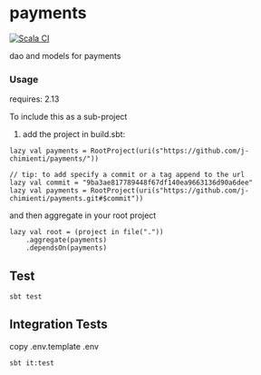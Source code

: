 # payments

[![Scala CI](https://github.com/j-chimienti/payments/actions/workflows/scala.yml/badge.svg)](https://github.com/j-chimienti/payments/actions/workflows/scala.yml)

dao and models for payments

### Usage

requires: 2.13

To include this as a sub-project

1. add the project in build.sbt:

  ```
  lazy val payments = RootProject(uri(s"https://github.com/j-chimienti/payments/"))
  
  // tip: to add specify a commit or a tag append to the url
  lazy val commit = "9ba3ae817789448f67df140ea9663136d90a6dee"
  lazy val payments = RootProject(uri(s"https://github.com/j-chimienti/payments.git#$commit"))
  ```

and then aggregate in your root project
  ```
  lazy val root = (project in file("."))
      .aggregate(payments)
      .dependsOn(payments)
  ```
## Test

`sbt test`

## Integration Tests

copy .env.template .env

`sbt it:test`
